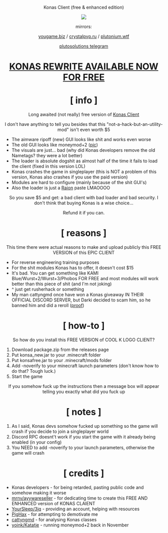 <div align="center">

Konas Client (free & enhanced edition)

![](https://crystalpvp.ru/konas/jewnas.png)

mirrors:

[yougame.biz](https://yougame.biz/threads/224924/) / [crystalpvp.ru](https://crystalpvp.ru/konas/) / [plutonium.wtf](https://plutonium.wtf/konas/)

[plutosolutions telegram](https://t.me/plutosolutions)

# [KONAS REWRITE AVAILABLE NOW FOR FREE](https://github.com/PlutoSolutions/KonasRewrite)

# [ info ]
Long awaited (not really) free version of [Konas Client](https://konasclient.com/)

I don't have anything to tell you besides that this "not-a-hack-but-an-utility-mod" isn't even worth $5
</div>

+ The aimware ripoff (new) GUI looks like shit and works even worse
+ The old GUI looks like moneymod+2 ([pic](https://camo.githubusercontent.com/edb1fdc23188fa30ffeacc353ac688272e6e163476063450fff383172b497b76/68747470733a2f2f692e696d6775722e636f6d2f335877536e55712e706e67))
+ The visuals are just... bad (why did Konas developers remove the old Nametags? they were a lot better)
+ The loader is absolute dogshit as almost half of the time it fails to load the client (fixed in this version LOL)
+ Konas crashes the game in singleplayer (this is NOT a problem of this version, Konas also crashes if you use the paid version)
+ Modules are hard to configure (mainly because of the shit GUI's)
+ Also the loader is just a [Raion](https://github.com/Ropro2002/raion-public/tree/main/src/main/java/me/cookiedragon234/falcon) paste LMAOOOO

<div align="center">
So you save $5 and get: a bad client with bad loader and bad security. I don't think that buying Konas is a wise choice...

Refund it if you can.

# [ reasons ]
This time there were actual reasons to make and upload publicly this FREE VERSION of this EPIC CLIENT
</div>

+ For reverse engineering training purposes
+ For the shit modules Konas has to offer, it doesn't cost $15
+ It's bad. You can get something like KAMI Blue/Wurst+2/Wurst+3/Phobos FOR FREE and most modules will work better than this piece of shit (and I'm not joking)
+ ^ just get rusherhack or something
+ My man cattyngmd once have won a Konas giveaway IN THEIR OFFICIAL DISCORD SERVER, but Darki decided to scam him, so he banned him and did a reroll ([proof](http://crystalpvp.ru/konas/scam.png))

<div align="center">

# [ how-to ]
So how do you install this FREE VERSION of COOL K LOGO CLIENT?

</div>

1. Download package.zip from the releases page
0. Put konsa_new.jar to your .minecraft folder
0. Put konsafree.jar to your .minecraft/mods folder
0. Add -noverify to your minecraft launch parameters (don't know how to do that? Tough luck.)
0. Start the game

<div align="center">

If you somehow fuck up the instructions then a message box will appear telling you exactly what did you fuck up

# [ notes ]

</div>

1. As I said, Konas devs somehow fucked up something so the game will crash if you decide to join a singleplayer world
2. Discord RPC doesnt't work if you start the game with it already being enabled (in your config)
3. You NEED to add -noverify to your launch parameters, otherwise the game will crash

<div align="center">

# [ credits ]

</div>

+ Konas developers - for being retarded, pasting public code and somehow making it worse
+ [mrnv/ayywareseller](https://github.com/mr-nv) - for dedicating time to create this FREE AND ENHANCED version of KONAS CLAIENT
+ [YourSleep/3jq](https://github.com/3jq) - providing an account, helping with resources
+ [PigHax](https://github.com/oyzipfile) - for attempting to demotivate me
+ [cattyngmd](https://github.com/cattyngmd) - for analysing Konas classes
+ [yoink/Katatje](https://github.com/Katatje) - running moneymod+2 back in November 
